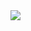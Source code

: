 <img src = "https://media.discordapp.net/attachments/934672827674673183/936217355133014016/25_20220127200155.png?width=720&height=338" class = "mainImg">
<style>
  mainImg{
    text-align : center;
  }
</style>

